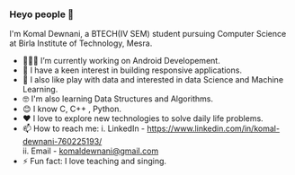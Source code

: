 ### Heyo people 👋
I'm Komal Dewnani, a BTECH(IV SEM) student pursuing Computer Science at Birla Institute of Technology, Mesra.
- 👩🏻‍💻 I’m currently working on Android Developement.
- 🧲    I have a keen interest in building responsive applications.
- 🤩 I also like play with data and interested in data Science and Machine Learning.
-  🤓 I'm also learning Data Structures and Algorithms.
- 😊 I know C, C++ , Python. 
- ❤ I love to explore new technologies to solve daily life problems.
- 📫 How to reach me: 
       i. LinkedIn - https://www.linkedin.com/in/komal-dewnani-760225193/            
      ii. Email    - komaldewnani@gmail.com 
- ⚡ Fun fact: I love teaching and singing.


